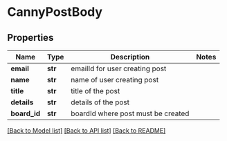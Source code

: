 # CannyPostBody

## Properties
Name | Type | Description | Notes
------------ | ------------- | ------------- | -------------
**email** | **str** | emailId for user creating post | 
**name** | **str** | name of user creating post | 
**title** | **str** | title of the post | 
**details** | **str** | details of the post | 
**board_id** | **str** | boardId where post must be created | 

[[Back to Model list]](../README.md#documentation-for-models) [[Back to API list]](../README.md#documentation-for-api-endpoints) [[Back to README]](../README.md)

